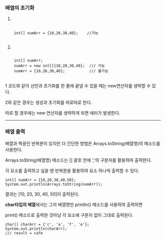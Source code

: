 ### 배열의 초기화



1.
<pre>
<code>
    int[] numArr = {10,20,30,40};    //가능
</code>
</pre>



2.
<pre>
<code>
    int[] numArr;
    numArr = new int[]{10,20,30,40};  /// 가능
    numArr = {10,20,30,40};           /// 불가능
</code>
</pre>



1 코드와 같이 선언과 초기화를 한 줄에 끝낼 수 있을 때는 new연산자를 생략할 수 있다.



2와 같은 경우는 생성과 초기화를 따로따로 한다.



따로 할 경우에는 new 연산자를 생략하게 되면 에러가 발생한다.



-------------------------------------------------------------------------



### 배열 출력



배열과 짝꿍인 반복문이 있지만 더 간단한 방법은 Arrays.toString(배열명)의 메소드를 사용한다.



Arrays.toString(배열명) 메소드는 [] 괄호 안에 ','의 구분자를 활용하여 출력한다.



각 요소를 출력하고 싶을 땐 반복문을 활용하여 요소 하나씩 출력할 수 있다.



```
int[] numArr = {10,20,30,40,50};
System.out.println(Arrays.toString(numArr));
```



결과는 [10, 20, 30, 40, 50]이 출력된다.



**char타입의 배열**에서는 그저 배열명만 println() 메소드를 사용하여 출력하면 



print() 메소드로 출력한 것마냥 각 요소에 구분자 없이 그대로 출력된다. 



```
char[] charArr = {'c', 'a', 'f', 'e'};
System.out.println(charArr);
/// result = cafe
```